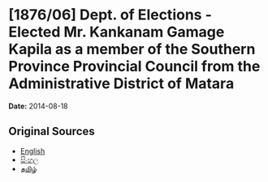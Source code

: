 # [1876/06] Dept. of Elections - Elected Mr. Kankanam Gamage Kapila as a member of the Southern Province Provincial Council from the Administrative District of Matara

**Date:** 2014-08-18

## Original Sources

- [English](https://documents.gov.lk/view/extra-gazettes/2014/8/1876-06_E.pdf)
- [සිංහල](https://documents.gov.lk/view/extra-gazettes/2014/8/1876-06_S.pdf)
- [தமிழ்](https://documents.gov.lk/view/extra-gazettes/2014/8/1876-06_T.pdf)
